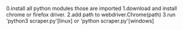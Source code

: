 ####
0.install all python modules those are  imported
1.download and install chrome or firefox driver.
2.add path to webdriver.Chrome(path) 
3.run 'python3 scraper.py'[linux] or 'python scraper.py'[windows] 